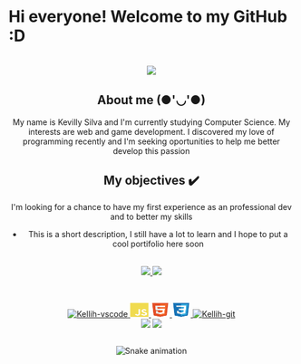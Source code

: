 # Hi everyone! Welcome to my GitHub :D

<br>
<div align="center" display="inline-block">
  <img width="60%" src="https://external-content.duckduckgo.com/iu/?u=https%3A%2F%2Fmedia1.tenor.com%2Fimages%2Ff0cd4ea07a8dcaad8480a947be38db13%2Ftenor.gif%3Fitemid%3D14797159&f=1&nofb=1&ipt=b5a218e1fa4d85cecc441d0d53def0f280c25781bfcba04739e2bcc5ec05aeda&ipo=images"
</div>
</br>

## About me (●'◡'●)
My name is Kevilly Silva and I'm currently studying Computer Science. My interests are web and game development. I discovered my love of programming recently and I'm seeking oportunities to help me better develop this passion

## My objectives ✔️
I'm looking for a chance to have my first experience as an professional dev and to better my skills

* This is a short description, I still have a lot to learn and I hope to put a cool portifolio here soon
  
</br>
<div align="center" display="inline-block">
  <a href="https://github.com/kellihkey">
  <img width="50%" src="https://github-readme-stats.vercel.app/api?username=kellihkey&show_icons=true&include_all_commits=true&count_private=true&theme=gruvbox&hide_border=true"/>
  <img  width=45%" src="https://github-readme-stats.vercel.app/api/top-langs/?username=kellihkey&layout=compact&langs_count=5&theme=gruvbox&hide_border=true" />
</div>
</br>
  
  ## 
 
<div align="center"> 
  <img alt="Kellih-vscode" height="25" width="33" src="https://cdn.jsdelivr.net/gh/devicons/devicon/icons/vscode/vscode-original.svg"/>   <img alt="Kellih-Js" height="25" width="33" src="https://raw.githubusercontent.com/devicons/devicon/master/icons/javascript/javascript-plain.svg">
  <img alt="Kellih-HTML" height="25" width="33" src="https://raw.githubusercontent.com/devicons/devicon/master/icons/html5/html5-original.svg"> 
  <img alt="Kellih-CSS" height="25" width="33" src="https://raw.githubusercontent.com/devicons/devicon/master/icons/css3/css3-original.svg"> 
  <img alt="Kellih-git" height="25" width="33" src="https://cdn.jsdelivr.net/gh/devicons/devicon/icons/git/git-original.svg" /> 
    
 
  </br>
<div align="center">
  <a href="mailto:Kevilly.silva06@gmail.com" target="_blank"><img src="https://img.shields.io/badge/-Gmail-%23333?style=for-the-badge&logo=gmail&logoColor=white" target="_blank"></a>
  <a href="https://twitter.com/AboboraTop" target="_blank"><img src="https://img.shields.io/badge/Twitter-1DA1F2?style=for-the-badge&logo=twitter&logoColor=white" target="_blank"></a> 
  
  ##
  
  ![Snake animation](https://github.com/kellihkey/kellihkey/blob/output/github-contribution-grid-snake.svg) 
  </div>
  </div>
